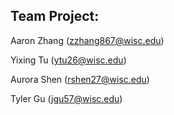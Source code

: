 ## Team Project:
Aaron Zhang (zzhang867@wisc.edu)

Yixing Tu (ytu26@wisc.edu)

Aurora Shen (rshen27@wisc.edu)

Tyler Gu (jgu57@wisc.edu)
